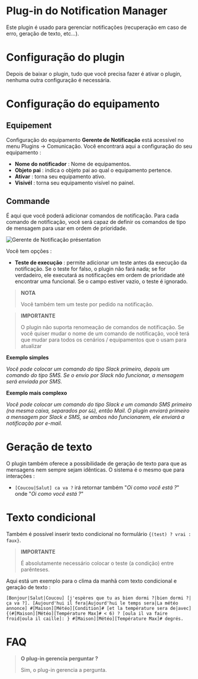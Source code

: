 # Plug-in do Notification Manager

Este plugin é usado para gerenciar notificações (recuperação em caso de erro, geração de texto, etc...).

# Configuração do plugin

Depois de baixar o plugin, tudo que você precisa fazer é ativar o plugin, nenhuma outra configuração é necessária.

# Configuração do equipamento

## Equipement

Configuração do equipamento **Gerente de Notificação** está acessível no menu Plugins → Comunicação. Você encontrará aqui a configuração do seu equipamento :

- **Nome do notificador** : Nome de equipamentos.
- **Objeto pai** : indica o objeto pai ao qual o equipamento pertence.
- **Ativar** : torna seu equipamento ativo.
- **Visivél** : torna seu equipamento visível no painel.

## Commande

É aqui que você poderá adicionar comandos de notificação. Para cada comando de notificação, você será capaz de definir os comandos de tipo de mensagem para usar em ordem de prioridade.

![Gerente de Notificação présentation](../images/notifmanager1.png)

Você tem opções :

- **Teste de execução** : permite adicionar um teste antes da execução da notificação. Se o teste for falso, o plugin não fará nada; se for verdadeiro, ele executará as notificações em ordem de prioridade até encontrar uma funcional. Se o campo estiver vazio, o teste é ignorado.

> **NOTA**
>
> Você também tem um teste por pedido na notificação.

> **IMPORTANTE**
>
> O plugin não suporta renomeação de comandos de notificação. Se você quiser mudar o nome de um comando de notificação, você terá que mudar para todos os cenários / equipamentos que o usam para atualizar


**Exemplo simples**

*Você pode colocar um comando do tipo Slack primeiro, depois um comando do tipo SMS. Se o envio por Slack não funcionar, a mensagem será enviada por SMS.*

**Exemplo mais complexo**

*Você pode colocar um comando do tipo Slack e um comando SMS primeiro (na mesma caixa, separados por ``&&``), então Mail. O plugin enviará primeiro a mensagem por Slack e SMS, se ambos não funcionarem, ele enviará a notificação por e-mail.*

# Geração de texto

O plugin também oferece a possibilidade de geração de texto para que as mensagens nem sempre sejam idênticas. O sistema é o mesmo que para interações :

- ``[Coucou|Salut] ca va ?`` irá retornar também "*Oi como você está ?*" onde  "*Oi como você está ?*"

# Texto condicional

Também é possível inserir texto condicional no formulário ``{(test) ? vrai : faux}``.

> **IMPORTANTE**
>
> É absolutamente necessário colocar o teste (a condição) entre parênteses.

Aqui está um exemplo para o clima da manhã com texto condicional e geração de texto :

``[Bonjour|Salut|Coucou] [j'espères que tu as bien dormi ?|bien dormi ?|ça va ?]. [Aujourd'hui il fera|Aujourd'hui le temps sera|La météo annonce] #[Maison][Météo][Condition]# [et la température sera de|avec] {(#[Maison][Météo][Température Max]# < 6) ? [oula il va faire froid|oula il caille]: } #[Maison][Météo][Température Max]# degrés.``

# FAQ

>**O plug-in gerencia perguntar ?**
>
>Sim, o plug-in gerencia a pergunta.

